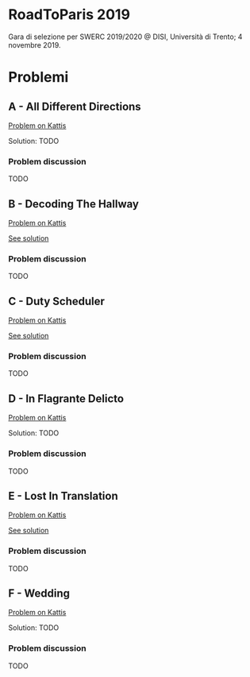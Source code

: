 # RoadToParis 2019

Gara di selezione per SWERC 2019/2020 @ DISI, Università di Trento; 4 novembre 2019.

# Problemi

## A - All Different Directions

[Problem on Kattis](https://open.kattis.com/problems/alldifferentdirections)

Solution: TODO

### Problem discussion

TODO

## B - Decoding The Hallway

[Problem on Kattis](https://open.kattis.com/problems/decodingthehallway)

[See solution](decodingthehallway.cpp)

### Problem discussion

TODO

## C - Duty Scheduler

[Problem on Kattis](https://open.kattis.com/problems/dutyscheduler)

[See solution](dutyscheduler.cpp)

### Problem discussion

TODO

## D - In Flagrante Delicto

[Problem on Kattis](https://open.kattis.com/problems/inflagrantedelicto)

Solution: TODO

### Problem discussion

TODO

## E - Lost In Translation

[Problem on Kattis](https://open.kattis.com/problems/lost)

[See solution](lost.cpp)

### Problem discussion

TODO

## F - Wedding

[Problem on Kattis](https://open.kattis.com/problems/wedding)

Solution: TODO

### Problem discussion

TODO
